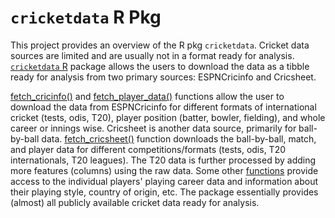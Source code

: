 # `cricketdata` R Pkg
This project provides an overview of the R pkg `cricketdata`. 
Cricket data sources are limited and are usually not in a format ready for analysis. [ `cricketdata` R](http://pkg.robjhyndman.com/cricketdata/) package allows the users to download the data as a tibble ready for analysis from two primary sources: ESPNCricinfo and Cricsheet. 

[fetch_cricinfo()](http://pkg.robjhyndman.com/cricketdata/reference/fetch_cricinfo.html) and [fetch_player_data()](http://pkg.robjhyndman.com/cricketdata/reference/fetch_player_data.html) functions allow the user to download the data from ESPNCricinfo for different formats of international cricket (tests, odis, T20), player position (batter, bowler, fielding), and whole career or innings wise. Cricsheet is another data source, primarily for ball-by-ball data. [fetch_cricsheet()](http://pkg.robjhyndman.com/cricketdata/reference/fetch_cricsheet.html) function downloads the ball-by-ball, match, and player data for different competitions/formats (tests, odis, T20 internationals, T20 leagues). The T20 data is further processed by adding more features (columns) using the raw data. Some other [functions](http://pkg.robjhyndman.com/cricketdata/reference/fetch_player_meta.html) provide access to the individual players' playing career data and information about their playing style, country of origin, etc. The package essentially provides (almost) all publicly available cricket data ready for analysis.
